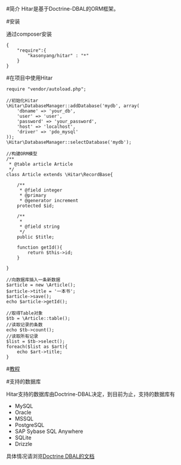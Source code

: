 #简介
Hitar是基于Doctrine-DBAL的ORM框架。

#安装

通过composer安装

    {
        "require":{
            "kasonyang/hitar" : "*"
        }
    }

#在项目中使用Hitar

    require "vendor/autoload.php";
    
    //初始化Hitar
    \Hitar\DatabaseManager::addDatabase('mydb', array(
        'dbname' => 'your_db',
        'user' => 'user',
        'password' => 'your_password',
        'host' => 'localhost',
        'driver' => 'pdo_mysql'
    ));
    \Hitar\DatabaseManager::selectDatabase('mydb');
    
    //构建ORM模型
    /**
     * @table article Article
     */
    class Article extends \Hitar\RecordBase{
        
        /**
         * @field integer
         * @primary
         * @generator increment
        protected $id;
        
        /**
         *
         * @field string
         */
        public $title;

        function getId(){
            return $this->id;
        }
        
    }
    
    //向数据库插入一条新数据
    $article = new \Article();
    $article->title = '一本书';
    $article->save();
    echo $article->getId();
    
    //取得Table对象
    $tb = \Article::table();
    //读取记录的条数
    echo $tb->count();
    //读取所有记录
    $list = $tb->select();
    foreach($list as $art){
        echo $art->title;
    }



#[教程](get-started.md)

#支持的数据库

Hitar支持的数据库由Doctrine-DBAL决定，到目前为止，支持的数据库有

* MySQL
* Oracle
* MSSQL
* PostgreSQL
* SAP Sybase SQL Anywhere
* SQLite
* Drizzle

具体情况请浏览[Doctrine DBAL的文档](http://docs.doctrine-project.org/projects/doctrine-dbal/en/latest/index.html)